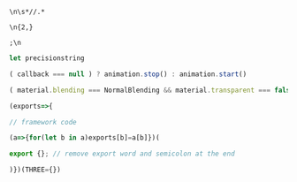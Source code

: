 ```
\n\s*//.*
```
```
\n{2,}
```
```
;\n
```
```javascript
let precisionstring
```
```javascript
( callback === null ) ? animation.stop() : animation.start()
```
```javascript
( material.blending === NormalBlending && material.transparent === false )
```
```javascript
(exports=>{
```
```javascript
// framework code
```
```javascript
(a=>{for(let b in a)exports[b]=a[b]})(
```
```javascript
export {}; // remove export word and semicolon at the end
```
```javascript
)})(THREE={})
```
